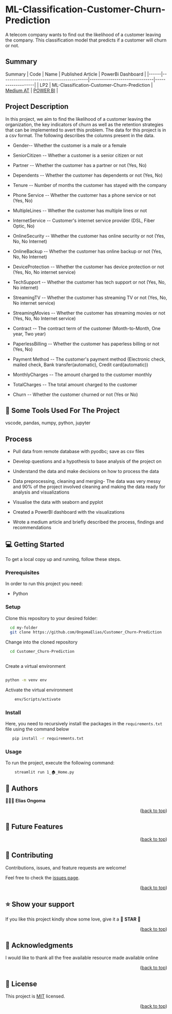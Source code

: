 

# ML-Classification-Customer-Churn-Prediction
A telecom company wants to find out the likelihood of a customer leaving the company. This classification model that predicts if a customer will churn or not.

## Summary
Summary
| Code | Name                                     | Published Article             | PowerBi Dashboard |
|------|------------------------------------------|-------------------------------|-------------------|
| LP2  | ML-Classification-Customer-Churn-Prediction | [Medium AT](https://medium.com/p/a84238c34acb/edit) | [POWER BI](https://app.powerbi.com/groups/me/reports/70a3e233-1733-4eb0-bb76-b55149629010/ReportSection?experience=power-bi)          |


## Project Description
In this project, we aim to find the likelihood of a customer leaving the organization, the key indicators of churn as well as the retention strategies that can be implemented to avert this problem. The data for this project is in a csv format. The following describes the columns present in the data.


- Gender-- Whether the customer is a male or a female

- SeniorCitizen -- Whether a customer is a senior citizen or not

- Partner -- Whether the customer has a partner or not (Yes, No)

- Dependents -- Whether the customer has dependents or not (Yes, No)

- Tenure -- Number of months the customer has stayed with the company

- Phone Service -- Whether the customer has a phone service or not (Yes, No)

- MultipleLines -- Whether the customer has multiple lines or not

- InternetService -- Customer's internet service provider (DSL, Fiber Optic, No)

- OnlineSecurity -- Whether the customer has online security or not (Yes, No, No Internet)

- OnlineBackup -- Whether the customer has online backup or not (Yes, No, No Internet)

- DeviceProtection -- Whether the customer has device protection or not (Yes, No, No internet service)

- TechSupport -- Whether the customer has tech support or not (Yes, No, No internet)

- StreamingTV -- Whether the customer has streaming TV or not (Yes, No, No internet service)

- StreamingMovies -- Whether the customer has streaming movies or not (Yes, No, No Internet service)

- Contract -- The contract term of the customer (Month-to-Month, One year, Two year)

- PaperlessBilling -- Whether the customer has paperless billing or not (Yes, No)

- Payment Method -- The customer's payment method (Electronic check, mailed check, Bank transfer(automatic), Credit card(automatic))


- MonthlyCharges -- The amount charged to the customer monthly

- TotalCharges -- The total amount charged to the customer

- Churn -- Whether the customer churned or not (Yes or No)

## 🚀  Some Tools Used For The Project

vscode, pandas, numpy, python, jupyter

## Process
- Pull data from remote database with pyodbc; save as csv files

- Develop questions and a hypothesis to base analysis of the project on

- Understand the data and make decisions on how to process the data

- Data preprocessing, cleaning and merging- The data was very messy and 90% of the project involved cleaning and making the data ready for analysis and visualizations

- Visualise the data with seaborn and pyplot

- Created a PowerBI dashboard with the visualizations

- Wrote a medium article and briefly described the process, findings and recommendations

<!-- GETTING STARTED -->

## 💻 Getting Started <a name="getting-started"></a>


To get a local copy up and running, follow these steps.

### Prerequisites

In order to run this project you need:

- Python


### Setup

Clone this repository to your desired folder:


```sh
  cd my-folder
  git clone https://github.com/OngomaElias/Customer_Churn-Prediction
```

Change into the cloned repository

```sh
  cd Customer_Churn-Prediction
  
```

Create a virtual environment

```sh

python -m venv env

```

Activate the virtual environment


```sh
    env/Scripts/activate
```


### Install

Here, you need to recursively install the packages in the `requirements.txt` file using the command below 

```sh
   pip install -r requirements.txt
```


### Usage

To run the project, execute the following command:


```sh
    streamlit run 1_🏠_Home.py

```



<!-- AUTHOR -->

## 👥 Authors <a name="authors"></a>

🕵🏽‍♀️ **Elias Ongoma**

<p align="right">(<a href="#readme-top">back to top</a>)</p>

<!-- FUTURE FEATURES -->

## 🔭 Future Features <a name="future-features"></a>



  
  
<p align="right">(<a href="#readme-top">back to top</a>)</p>

<!-- CONTRIBUTING -->

## 🤝 Contributing <a name="contributing"></a>

Contributions, issues, and feature requests are welcome!

Feel free to check the [issues page](../../issues/).

<p align="right">(<a href="#readme-top">back to top</a>)</p>

<!-- SUPPORT -->

## ⭐️ Show your support <a name="support"></a>

If you like this project kindly show some love, give it a 🌟 **STAR** 🌟

<p align="right">(<a href="#readme-top">back to top</a>)</p>

<!-- ACKNOWLEDGEMENTS -->

## 🙏 Acknowledgments <a name="acknowledgements"></a>

I would like to thank all the free available resource made available online

<p align="right">(<a href="#readme-top">back to top</a>)</p>

<!-- LICENSE -->

## 📝 License <a name="license"></a>

This project is [MIT](./LICENSE) licensed.

<p align="right">(<a href="#readme-top">back to top</a>)</p>
